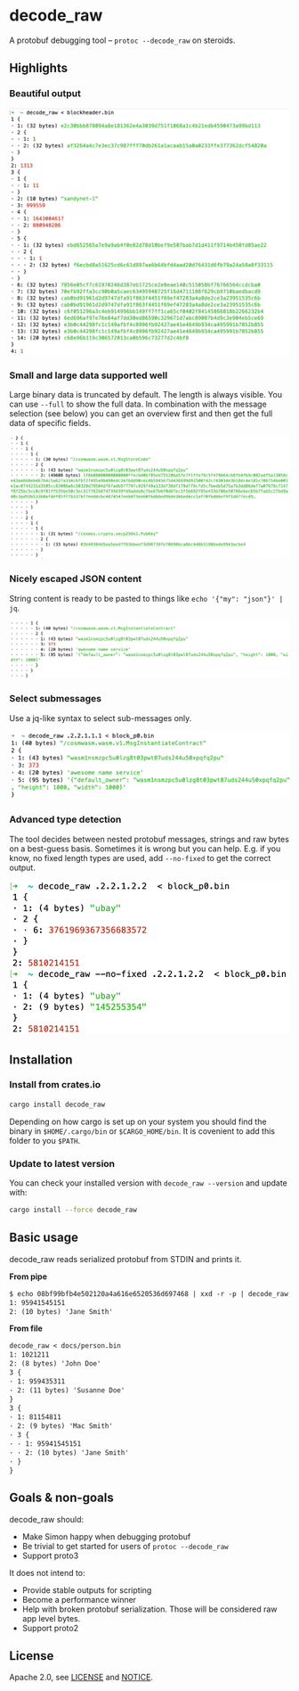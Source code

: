 # decode_raw

A protobuf debugging tool – `protoc --decode_raw` on steroids.

## Highlights

### Beautiful output

![Overview image](docs/images/overview_decode_raw.png)

### Small and large data supported well

Large binary data is truncated by default. The length is always visible. You can use `--full` to show the full data. In combination with the message selection (see below) you can get an overview first and then get the full data of specific fields.

![data image](docs/images/data.png)

### Nicely escaped JSON content

String content is ready to be pasted to things like `echo '{"my": "json"}' | jq`.

![json image](docs/images/json.png)

### Select submessages

Use a jq-like syntax to select sub-messages only.

![select image](docs/images/select.png)

### Advanced type detection

The tool decides between nested protobuf messages, strings and raw bytes on a best-guess basis. Sometimes it is wrong but you can help. E.g. if you know, no fixed length types are used, add `--no-fixed` to get the correct output.

![no-fixed image](docs/images/no-fixed.png)

## Installation

### Install from crates.io

```sh
cargo install decode_raw
```

Depending on how cargo is set up on your system you should find the binary in `$HOME/.cargo/bin` or `$CARGO_HOME/bin`. It is covenient to add this folder to you `$PATH`.

### Update to latest version

You can check your installed version with `decode_raw --version` and update with:

```sh
cargo install --force decode_raw
```

## Basic usage

decode_raw reads serialized protobuf from STDIN and prints it.

**From pipe**

```
$ echo 08bf99bfb4e502120a4a616e6520536d697468 | xxd -r -p | decode_raw
1: 95941545151
2: (10 bytes) 'Jane Smith'
```

**From file**

```
decode_raw < docs/person.bin
1: 1021211
2: (8 bytes) 'John Doe'
3 {
· 1: 959435311
· 2: (11 bytes) 'Susanne Doe'
}
3 {
· 1: 81154811
· 2: (9 bytes) 'Mac Smith'
· 3 {
· · 1: 95941545151
· · 2: (10 bytes) 'Jane Smith'
· }
}
```

## Goals & non-goals

decode_raw should:

- Make Simon happy when debugging protobuf
- Be trivial to get started for users of `protoc --decode_raw`
- Support proto3

It does not intend to:

- Provide stable outputs for scripting
- Become a performance winner
- Help with broken protobuf serialization. Those will be considered raw app level bytes.
- Support proto2

## License

Apache 2.0, see [LICENSE](./LICENSE) and [NOTICE](./NOTICE).

